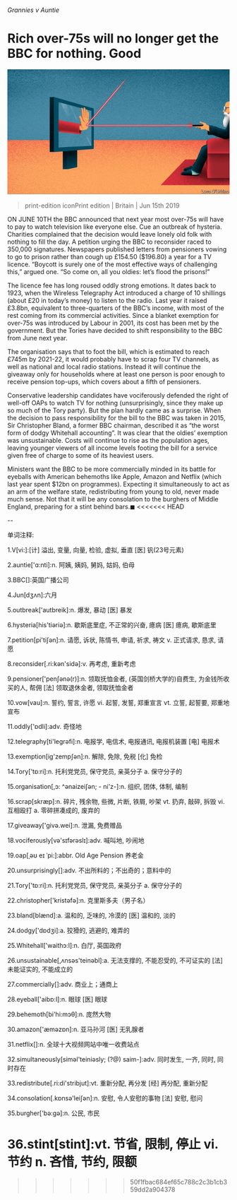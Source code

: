 ###### Grannies v Auntie

# Rich over-75s will no longer get the BBC for nothing. Good 

![image](images/20190615_BRD002_1.jpg) 

> print-edition iconPrint edition | Britain | Jun 15th 2019 

ON JUNE 10TH the BBC announced that next year most over-75s will have to pay to watch television like everyone else. Cue an outbreak of hysteria. Charities complained that the decision would leave lonely old folk with nothing to fill the day. A petition urging the BBC to reconsider raced to 350,000 signatures. Newspapers published letters from pensioners vowing to go to prison rather than cough up £154.50 ($196.80) a year for a TV licence. “Boycott is surely one of the most effective ways of challenging this,” argued one. “So come on, all you oldies: let’s flood the prisons!” 

The licence fee has long roused oddly strong emotions. It dates back to 1923, when the Wireless Telegraphy Act introduced a charge of 10 shillings (about £20 in today’s money) to listen to the radio. Last year it raised £3.8bn, equivalent to three-quarters of the BBC’s income, with most of the rest coming from its commercial activities. Since a blanket exemption for over-75s was introduced by Labour in 2001, its cost has been met by the government. But the Tories have decided to shift responsibility to the BBC from June next year. 

The organisation says that to foot the bill, which is estimated to reach £745m by 2021-22, it would probably have to scrap four TV channels, as well as national and local radio stations. Instead it will continue the giveaway only for households where at least one person is poor enough to receive pension top-ups, which covers about a fifth of pensioners. 

Conservative leadership candidates have vociferously defended the right of well-off OAPs to watch TV for nothing (unsurprisingly, since they make up so much of the Tory party). But the plan hardly came as a surprise. When the decision to pass responsibility for the bill to the BBC was taken in 2015, Sir Christopher Bland, a former BBC chairman, described it as “the worst form of dodgy Whitehall accounting”. It was clear that the oldies’ exemption was unsustainable. Costs will continue to rise as the population ages, leaving younger viewers of all income levels footing the bill for a service given free of charge to some of its heaviest users. 

Ministers want the BBC to be more commercially minded in its battle for eyeballs with American behemoths like Apple, Amazon and Netflix (which last year spent $12bn on programmes). Expecting it simultaneously to act as an arm of the welfare state, redistributing from young to old, never made much sense. Not that it will be any consolation to the burghers of Middle England, preparing for a stint behind bars.◼ 
<<<<<<< HEAD

-- 

 单词注释:

1.V[vi:]:[计] 溢出, 变量, 向量, 检验, 虚拟, 垂直 [医] 钒(23号元素) 

2.auntie['ɑ:nti]:n. 阿姨, 姨妈, 舅妈, 姑妈, 伯母 

3.BBC[]:英国广播公司 

4.Jun[dʒʌn]:六月 

5.outbreak['autbreik]:n. 爆发, 暴动 [医] 暴发 

6.hysteria[his'tiәriә]:n. 歇斯底里症, 不正常的兴奋, 癔病 [医] 癔病, 歇斯底里 

7.petition[pi'tiʃәn]:n. 请愿, 诉状, 陈情书, 申请, 祈求, 祷文 v. 正式请求, 恳求, 请愿 

8.reconsider[.ri:kәn'sidә]:v. 再考虑, 重新考虑 

9.pensioner['penʃәnә(r)]:n. 领取抚恤金者, (英国剑桥大学的)自费生, 为金钱所收买的人, 帮佣 [法] 领取退休金者, 领取抚恤金者 

10.vow[vau]:n. 誓约, 誓言, 许愿 vi. 起誓, 发誓, 郑重宣言 vt. 立誓, 起誓要, 郑重地宣布 

11.oddly['ɒdli]:adv. 奇怪地 

12.telegraphy[ti'legrәfi]:n. 电报学, 电信术, 电报通讯, 电报机装置 [电] 电报术 

13.exemption[ig'zempʃәn]:n. 解除, 免除, 免税 [化] 免检 

14.Tory['tɒ:ri]:n. 托利党党员, 保守党员, 亲英分子 a. 保守分子的 

15.organisation[,ɔ: ^әnaizeiʃən; - ni'z-]:n. 组织, 团体, 体制, 编制 

16.scrap[skræp]:n. 碎片, 残余物, 些微, 片断, 铁屑, 吵架 vt. 扔弃, 敲碎, 拆毁 vi. 互相殴打 a. 零碎拼凑成的, 废弃的 

17.giveaway['givә.wei]:n. 泄漏, 免费赠品 

18.vociferously[və'sɪfərəslɪ]:adv. 喊叫地, 吵闹地 

19.oap[ˌəʊ eɪ ˈpi:]:abbr. Old Age Pension 养老金 

20.unsurprisingly[]:adv. 不出所料的；不出奇的；意料中的 

21.Tory['tɒ:ri]:n. 托利党党员, 保守党员, 亲英分子 a. 保守分子的 

22.christopher['kristәfә]:n. 克里斯多夫（男子名） 

23.bland[blænd]:a. 温和的, 乏味的, 冷漠的 [医] 温和的, 淡的 

24.dodgy['dɒdʒi]:a. 狡猾的, 逃避的, 难弄的 

25.Whitehall['waithɔ:l]:n. 白厅, 英国政府 

26.unsustainable[,ʌnsәs'teinәbl]:a. 无法支撑的, 不能忍受的, 不可证实的 [法] 未能证实的, 不能成立的 

27.commercially[]:adv. 商业上；通商上 

28.eyeball['aibɒ:l]:n. 眼球 [医] 眼球 

29.behemoth[bi'hi:mɔθ]:n. 庞然大物 

30.amazon['æmәzɒn]:n. 亚马孙河 [医] 无乳腺者 

31.netflix[]:n. 全球十大视频网站中唯一收费站点 

32.simultaneously[simәl'teiniәsly; (?@) saim-]:adv. 同时发生, 一齐, 同时, 同时存在 

33.redistribute[.ri:di'stribjut]:vt. 重新分配, 再分发 [经] 再分配, 重新分配 

34.consolation[.kɒnsә'leiʃәn]:n. 安慰, 令人安慰的事物 [法] 安慰, 慰问 

35.burgher['bә:gә]:n. 公民, 市民 

36.stint[stint]:vt. 节省, 限制, 停止 vi. 节约 n. 吝惜, 节约, 限额 
=======
>>>>>>> 50f1fbac684ef65c788c2c3b1cb359dd2a904378

